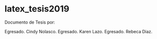 # latex_tesis2019
Documento de Tesis por:

Egresado. Cindy Nolasco.
Egresado. Karen Lazo.
Egresado. Rebeca Diaz.
